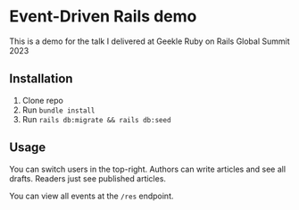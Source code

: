 # Event-Driven Rails demo
This is a demo for the talk I delivered at Geekle Ruby on Rails Global Summit 2023

## Installation
1. Clone repo
2. Run `bundle install`
3. Run `rails db:migrate && rails db:seed`

## Usage
You can switch users in the top-right. 
Authors can write articles and see all drafts. 
Readers just see published articles.

You can view all events at the `/res` endpoint.
